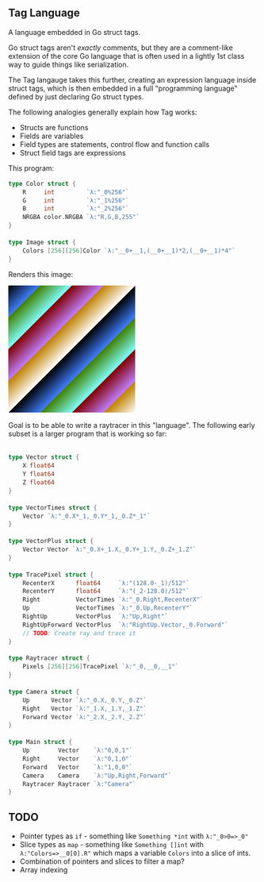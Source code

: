 ## Tag Language

A language embedded in Go struct tags. 

Go struct tags aren't *exactly* comments, but they are a comment-like extension of the core Go language that is often used in a lightly 1st class way to guide things like serialization.  

The Tag langauge takes this further, creating an expression language inside struct tags, which is then embedded in a full "programming language" defined by just declaring Go struct types.  

The following analogies generally explain how Tag works:

* Structs are functions
* Fields are variables
* Field types are statements, control flow and function calls
* Struct field tags are expressions

This program:

```go
type Color struct {
	R     int         `λ:"_0%256"`
	G     int         `λ:"_1%256"`
	B     int         `λ:"_2%256"`
	NRGBA color.NRGBA `λ:"R,G,B,255"`
}

type Image struct {
	Colors [256][256]Color `λ:"__0+__1,(__0+__1)*2,(__0+__1)*4"`
}
```

Renders this image:

![rainbow](image.png)

Goal is to be able to write a raytracer in this "language".  The following early subset is a larger program that is working so far:

```go

type Vector struct {
	X float64
	Y float64
	Z float64
}

type VectorTimes struct {
	Vector `λ:"_0.X*_1,_0.Y*_1,_0.Z*_1"`
}

type VectorPlus struct {
	Vector Vector `λ:"_0.X+_1.X,_0.Y+_1.Y,_0.Z+_1.Z"`
}

type TracePixel struct {
	RecenterX      float64     `λ:"(128.0-_1)/512"`
	RecenterY      float64     `λ:"(_2-128.0)/512"`
	Right          VectorTimes `λ:"_0.Right,RecenterX"`
	Up             VectorTimes `λ:"_0.Up,RecenterY"`
	RightUp        VectorPlus  `λ:"Up,Right"`
	RightUpForward VectorPlus  `λ:"RightUp.Vector,_0.Forward"`
	// TODO: Create ray and trace it
}

type Raytracer struct {
	Pixels [256][256]TracePixel `λ:"_0,__0,__1"`
}

type Camera struct {
	Up      Vector `λ:"_0.X,_0.Y,_0.Z"`
	Right   Vector `λ:"_1.X,_1.Y,_1.Z"`
	Forward Vector `λ:"_2.X,_2.Y,_2.Z"`
}

type Main struct {
	Up        Vector    `λ:"0,0,1"`
	Right     Vector    `λ:"0,1,0"`
	Forward   Vector    `λ:"1,0,0"`
	Camera    Camera    `λ:"Up,Right,Forward"`
	Raytracer Raytracer `λ:"Camera"`
}
```

## TODO
* Pointer types as `if` - something like `Something *int` with `λ:"_0>0=>_0"`
* Slice types as `map` - something like `Something []int` with `λ:"Colors=>__0[0].R"` which maps a variable `Colors` into a slice of ints.
* Combination of pointers and slices to filter a map?
* Array indexing
